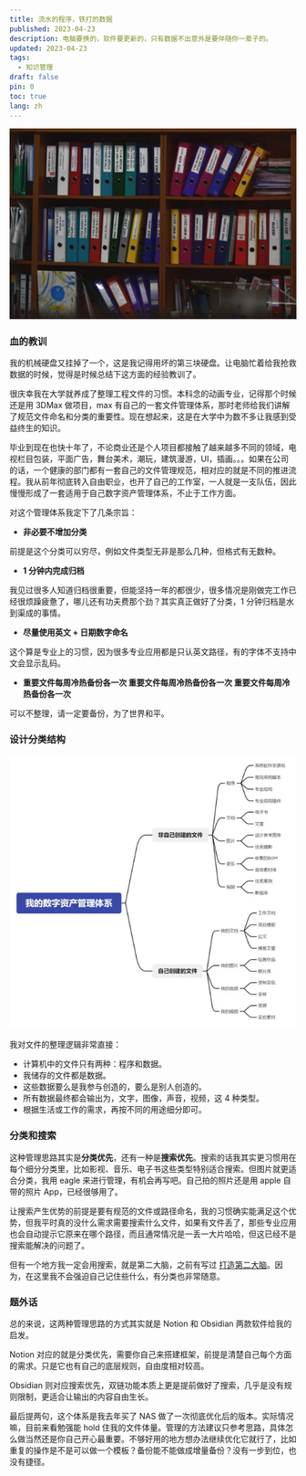```yaml
---
title: 流水的程序，铁打的数据
published: 2023-04-23
description: 电脑要换的，软件要更新的，只有数据不出意外是要伴随你一辈子的。
updated: 2023-04-23
tags:
  - 知识管理
draft: false
pin: 0
toc: true
lang: zh
---
```


![封面](./_images/流水的程序，铁打的数据-1754479848226.webp)

### 血的教训

我的机械硬盘又挂掉了一个，这是我记得用坏的第三块硬盘。让电脑忙着给我抢救数据的时候，觉得是时候总结下这方面的经验教训了。

很庆幸我在大学就养成了整理工程文件的习惯。本科念的动画专业，记得那个时候还是用 3DMax 做项目，max 有自己的一套文件管理体系，那时老师给我们讲解了规范文件命名和分类的重要性。现在想起来，这是在大学中为数不多让我感到受益终生的知识。

毕业到现在也快十年了，不论商业还是个人项目都接触了越来越多不同的领域，电视栏目包装，平面广告，舞台美术，潮玩，建筑漫游，UI，插画。。。如果在公司的话，一个健康的部门都有一套自己的文件管理规范，相对应的就是不同的推进流程。我从前年彻底转入自由职业，也开了自己的工作室，一人就是一支队伍，因此慢慢形成了一套适用于自己数字资产管理体系，不止于工作方面。

对这个管理体系我定下了几条宗旨：

- **非必要不增加分类**

前提是这个分类可以穷尽，例如文件类型无非是那么几种，但格式有无数种。

- **1 分钟内完成归档**

我见过很多人知道归档很重要，但能坚持一年的都很少，很多情况是刚做完工作已经很烦躁疲惫了，哪儿还有功夫费那个劲？其实真正做好了分类，1 分钟归档是水到渠成的事情。

- **尽量使用英文 + 日期数字命名**

这个算是专业上的习惯，因为很多专业应用都是只认英文路径，有的字体不支持中文会显示乱码。

- **重要文件每周冷热备份各一次 重要文件每周冷热备份各一次 重要文件每周冷热备份各一次**

可以不整理，请一定要备份，为了世界和平。

### 设计分类结构

![文件分类结构](./_images/流水的程序，铁打的数据-1754479862768.webp)

我对文件的整理逻辑非常直接：

- 计算机中的文件只有两种：程序和数据。
- 我储存的文件都是数据。
- 这些数据要么是我参与创造的，要么是别人创造的。
- 所有数据最终都会输出为，文字，图像，声音，视频，这 4 种类型。
- 根据生活或工作的需求，再按不同的用途细分即可。

### 分类和搜索

这种管理思路其实是**分类优先**，还有一种是**搜索优先**。搜索的话我其实更习惯用在每个细分分类里，比如影视、音乐、电子书这些类型特别适合搜索。但图片就更适合分类，我用 eagle 来进行管理，有机会再写吧。自己拍的照片还是用 apple 自带的照片 App，已经很够用了。

让搜索产生优势的前提是要有规范的文件或路径命名，我的习惯确实能满足这个优势，但我平时真的没什么需求需要搜索什么文件，如果有文件丢了，那些专业应用也会自动提示它原来在哪个路径，而且通常情况是一丢一大片哈哈，但这已经不是搜索能解决的问题了。

但有一个地方我一定会用搜索，就是第二大脑，之前有写过 [打造第二大脑](src/content/posts/打造第二大脑.md)。因为，在这里我不会强迫自己记住些什么，有分类也非常随意。

### 题外话

总的来说，这两种管理思路的方式其实就是 Notion 和 Obsidian 两款软件给我的启发。

Notion 对应的就是分类优先，需要你自己来搭建框架，前提是清楚自己每个方面的需求。只是它也有自己的底层规则，自由度相对较高。

Obsidian 则对应搜索优先，双链功能本质上更是提前做好了搜索，几乎是没有规则限制，更适合让输出的内容自由生长。

最后提两句，这个体系是我去年买了 NAS 做了一次彻底优化后的版本。实际情况嘛，目前来看勉强能 hold 住我的文件体量。管理的方法建议只参考思路，具体怎么做当然还是你自己开心最重要。不够好用的地方想办法继续优化它就行了，比如重复的操作是不是可以做一个模板？备份能不能做成增量备份？没有一步到位，也没有捷径。
